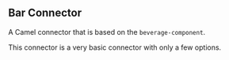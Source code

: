 ## Bar Connector

A Camel connector that is based on the `beverage-component`.

This connector is a very basic connector with only a few options.

